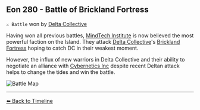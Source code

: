 ## Eon 280 - Battle of Brickland Fortress

`⚔️ Battle` won by [Delta Collective](https://zeithalt.github.io/r/delta_collective.html)

Having won all previous battles, [MindTech Institute](https://zeithalt.github.io/r/mindtech_institute.html) is now believed the most powerful faction on the Island. They attack [Delta Collective](https://zeithalt.github.io/r/delta_collective.html)'s [Brickland Fortress](https://zeithalt.github.io/r/brickland_fortress.html) hoping to catch DC in their weakest moment.

However, the influx of new warriors in Delta Collective and their ability to negotiate an alliance with [Cybernetics Inc](https://zeithalt.github.io/r/cybernetics_inc.html) despite recent Deltan attack helps to change the tides and win the battle.

![Battle Map](https://zeithalt.github.io/t/m/eon0280.png)



----------
[⬅️ Back to Timeline](https://zeithalt.github.io/t/#eon0280)